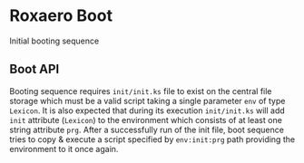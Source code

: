 # Roxaero Boot
Initial booting sequence 

## Boot API
Booting sequence requires ```init/init.ks``` file to exist on the central file storage which must be a valid script taking a single parameter ```env``` of type ```Lexicon```. It is also expected that during its execution ```init/init.ks``` will add ```init``` attribute (```Lexicon```) to the environment which consists of at least one string attribute ```prg```. After a successfully run of the init file, boot sequence tries to copy & execute a script specified by ```env:init:prg``` path providing the environment to it once again.
